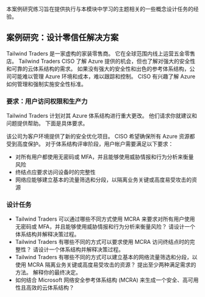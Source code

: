 本案例研究练习旨在提供执行与本模块中学习的主题相关的一些概念设计任务的经验。

## <a name="case-study-design-a-zero-trust-solution"></a>案例研究：设计零信任解决方案

Tailwind Traders 是一家虚构的家装零售商。 它在全球范围内线上运营五金零售店。 Tailwind Traders CISO 了解 Azure 提供的机会，但也了解对强大的安全性和可靠的云体系结构的需求。 如果没有强大的安全性和出色的参考体系结构，公司可能难以管理 Azure 环境和成本，难以跟踪和控制。 CISO 有兴趣了解 Azure 如何管理和强制实施安全性标准。

### <a name="requirements-user-access-and-productivity"></a>要求：用户访问权限和生产力

Tailwind Traders 计划对其 Azure 体系结构进行重大更改。 他们请求你就建议和问题提供帮助。 下面是具体要求。

该公司为客户环境提供了新的安全优化项目。 CISO 希望确保所有 Azure 资源都受到高度保护。 对于体系结构评审阶段，用户帐户需要满足以下要求：

- 对所有用户都使用无密码或 MFA，并且能够使用威胁情报和行为分析来衡量风险
- 终结点应要求访问设备时的完整性
- 网络应能够建立基本的流量筛选和分段，以隔离业务关键或高度易受攻击的资源

### <a name="design-tasks"></a>设计任务

* Tailwind Traders 可以通过哪些不同方式使用 MCRA 来要求对所有用户使用无密码或 MFA，并且能够使用威胁情报和行为分析来衡量风险？ 请设计一个体系结构并解释决策过程。
* Tailwind Traders 有哪些不同的方式可以要求使用 MCRA 访问终结点时的完整性？ 请设计一个体系结构并解释决策过程。
* Tailwind Traders 有哪些不同的方式可以建立基本的网络流量筛选和分段，以使用 MCRA 隔离业务关键或高度易受攻击的资源？ 提出至少两种满足需求的方法。 解释你的最终决定。
* 如何结合 Microsoft 网络安全参考体系结构 (MCRA) 来生成一个安全、高可用性且高效的云体系结构？